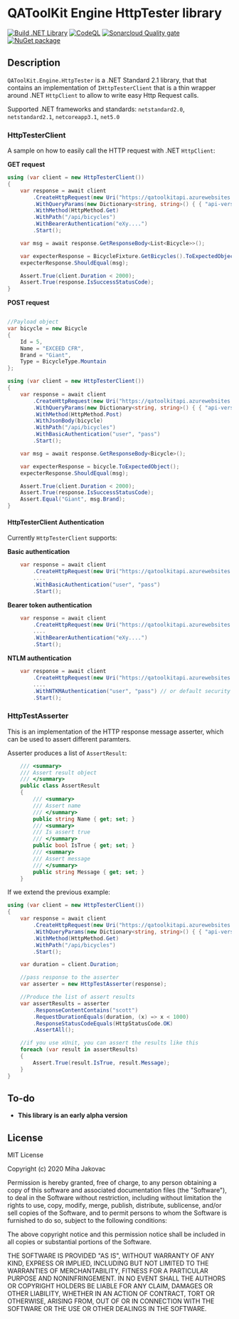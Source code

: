 # QAToolKit Engine HttpTester library
[![Build .NET Library](https://github.com/qatoolkit/qatoolkit-engine-httptester-net/workflows/Build%20.NET%20Library/badge.svg)](https://github.com/qatoolkit/qatoolkit-engine-httptester-net/actions)
[![CodeQL](https://github.com/qatoolkit/qatoolkit-engine-httptester-net/workflows/CodeQL%20Analyze/badge.svg)](https://github.com/qatoolkit/qatoolkit-engine-httptester-net/security/code-scanning)
[![Sonarcloud Quality gate](https://github.com/qatoolkit/qatoolkit-engine-httptester-net/workflows/Sonarqube%20Analyze/badge.svg)](https://sonarcloud.io/dashboard?id=qatoolkit_qatoolkit-engine-httptester-net)
[![NuGet package](https://img.shields.io/nuget/v/QAToolKit.Engine.HttpTester?label=QAToolKit.Engine.HttpTester)](https://www.nuget.org/packages/QAToolKit.Engine.HttpTester/)

## Description
`QAToolKit.Engine.HttpTester` is a .NET Standard 2.1 library, that that contains an implementation of `IHttpTesterClient` that is a thin wrapper around .NET `HttpClient` to allow to write easy Http Request calls.

Supported .NET frameworks and standards: `netstandard2.0`, `netstandard2.1`, `netcoreapp3.1`, `net5.0`

### HttpTesterClient

A sample on how to easily call the HTTP request with .NET `HttpClient`:

**GET request**
```csharp
using (var client = new HttpTesterClient())
{
    var response = await client
        .CreateHttpRequest(new Uri("https://qatoolkitapi.azurewebsites.net"))
        .WithQueryParams(new Dictionary<string, string>() { { "api-version", "1" } })
        .WithMethod(HttpMethod.Get)
        .WithPath("/api/bicycles")
        .WithBearerAuthentication("eXy....")
        .Start();

    var msg = await response.GetResponseBody<List<Bicycle>>();

    var expecterResponse = BicycleFixture.GetBicycles().ToExpectedObject();
    expecterResponse.ShouldEqual(msg);

    Assert.True(client.Duration < 2000);
    Assert.True(response.IsSuccessStatusCode);
}
```

**POST request**
```csharp

//Payload object
var bicycle = new Bicycle
{
    Id = 5,
    Name = "EXCEED CFR",
    Brand = "Giant",
    Type = BicycleType.Mountain
};

using (var client = new HttpTesterClient())
{
    var response = await client
        .CreateHttpRequest(new Uri("https://qatoolkitapi.azurewebsites.net"))
        .WithQueryParams(new Dictionary<string, string>() { { "api-version", "1" } })
        .WithMethod(HttpMethod.Post)
        .WithJsonBody(bicycle)
        .WithPath("/api/bicycles")
        .WithBasicAuthentication("user", "pass")
        .Start();

    var msg = await response.GetResponseBody<Bicycle>();

    var expecterResponse = bicycle.ToExpectedObject();
    expecterResponse.ShouldEqual(msg);

    Assert.True(client.Duration < 2000);
    Assert.True(response.IsSuccessStatusCode);
    Assert.Equal("Giant", msg.Brand);
}
```

#### HttpTesterClient Authentication

Currently `HttpTesterClient` supports:

**Basic authentication**

```csharp
    var response = await client
        .CreateHttpRequest(new Uri("https://qatoolkitapi.azurewebsites.net"))
        ....
        .WithBasicAuthentication("user", "pass")
        .Start();
```

**Bearer token authentication**

```csharp
    var response = await client
        .CreateHttpRequest(new Uri("https://qatoolkitapi.azurewebsites.net"))
        ....
        .WithBearerAuthentication("eXy....")
        .Start();
```

**NTLM authentication**

```csharp
    var response = await client
        .CreateHttpRequest(new Uri("https://qatoolkitapi.azurewebsites.net"))
        ....
        .WithNTKMAuthentication("user", "pass") // or default security context .WithNTKMAuthentication()
        .Start();
```

### HttpTestAsserter

This is an implementation of the HTTP response message asserter, which can be used to assert different paramters.

Asserter produces a list of `AssertResult`:

```csharp
    /// <summary>
    /// Assert result object
    /// </summary>
    public class AssertResult
    {
        /// <summary>
        /// Assert name
        /// </summary>
        public string Name { get; set; }
        /// <summary>
        /// Is assert true
        /// </summary>
        public bool IsTrue { get; set; }
        /// <summary>
        /// Assert message
        /// </summary>
        public string Message { get; set; }
    }
```

If we extend the previous example:

```csharp
using (var client = new HttpTesterClient())
{
    var response = await client
        .CreateHttpRequest(new Uri("https://qatoolkitapi.azurewebsites.net"))
        .WithQueryParams(new Dictionary<string, string>() { { "api-version", "1" } })
        .WithMethod(HttpMethod.Get)
        .WithPath("/api/bicycles")
        .Start();

    var duration = client.Duration;

    //pass response to the asserter
    var asserter = new HttpTestAsserter(response);

    //Produce the list of assert results
    var assertResults = asserter
        .ResponseContentContains("scott")
        .RequestDurationEquals(duration, (x) => x < 1000)
        .ResponseStatusCodeEquals(HttpStatusCode.OK)
        .AssertAll();

    //if you use xUnit, you can assert the results like this
    foreach (var result in assertResults)
    {
        Assert.True(result.IsTrue, result.Message);
    }
}
```

## To-do

- **This library is an early alpha version**

## License

MIT License

Copyright (c) 2020 Miha Jakovac

Permission is hereby granted, free of charge, to any person obtaining a copy
of this software and associated documentation files (the "Software"), to deal
in the Software without restriction, including without limitation the rights
to use, copy, modify, merge, publish, distribute, sublicense, and/or sell
copies of the Software, and to permit persons to whom the Software is
furnished to do so, subject to the following conditions:

The above copyright notice and this permission notice shall be included in all
copies or substantial portions of the Software.

THE SOFTWARE IS PROVIDED "AS IS", WITHOUT WARRANTY OF ANY KIND, EXPRESS OR
IMPLIED, INCLUDING BUT NOT LIMITED TO THE WARRANTIES OF MERCHANTABILITY,
FITNESS FOR A PARTICULAR PURPOSE AND NONINFRINGEMENT. IN NO EVENT SHALL THE
AUTHORS OR COPYRIGHT HOLDERS BE LIABLE FOR ANY CLAIM, DAMAGES OR OTHER
LIABILITY, WHETHER IN AN ACTION OF CONTRACT, TORT OR OTHERWISE, ARISING FROM,
OUT OF OR IN CONNECTION WITH THE SOFTWARE OR THE USE OR OTHER DEALINGS IN THE
SOFTWARE.